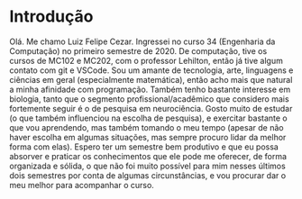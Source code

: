 # Introdução

Olá. Me chamo Luiz Felipe Cezar. Ingressei no curso 34 (Engenharia da Computação) no primeiro semestre de 2020. De computação, tive os cursos de MC102 e MC202, com o professor Lehilton, então já tive algum contato com git e VSCode. Sou um amante de tecnologia, arte, linguagens e ciências em geral (especialmente matemática), então acho mais que natural a minha afinidade com programação. Também tenho bastante interesse em biologia, tanto que o segmento profissional/acadêmico que considero mais fortemente seguir é o de pesquisa em neurociência.  Gosto muito de estudar (o que também influenciou na escolha de pesquisa), e exercitar bastante o que vou aprendendo, mas também tomando o meu tempo (apesar de não haver escolha em algumas situações, mas sempre procuro lidar da melhor forma com elas). Espero ter um semestre bem produtivo e que eu possa absorver e praticar os conhecimentos que ele pode me oferecer, de forma organizada e sólida, o que não foi muito possível para mim nesses últimos dois semestres por conta de algumas circunstâncias, e vou procurar dar o meu melhor para acompanhar o curso.